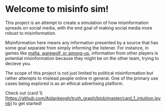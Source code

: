 # Welcome to misinfo sim! 

This project is an attempt to create a simulation of how misinformation spreads on social media, with the end goal of making social media more robust to misinformation. 

Misinformation here means any information presented by a source that has some goal separate from simply informing the listener. For instance, in games like [mafia, warewolf, or among-us](https://en.wikipedia.org/wiki/Mafia_(party_game)), information from other players is potential misinformation because they might be on the other team, trying to decieve you.

The scope of this project is not just limited to political misinformation but rather attempts to mislead people online in general. One of the primary use cases being explored is as an ethical advertising platform. 

Check out (card 1)[https://github.com/Aidankeogh/truth_graph/blob/master/card_1_intuition.ipynb] to get started!
